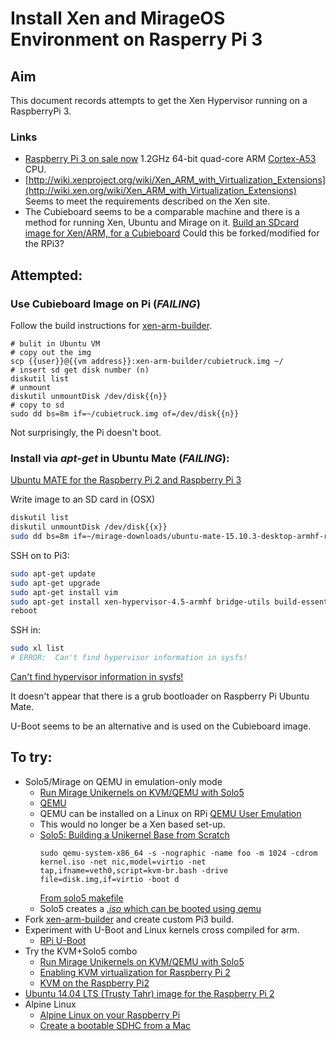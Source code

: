 # Install Xen and MirageOS Environment on Rasperry Pi 3

## Aim

This document records attempts to get the Xen Hypervisor running on a RaspberryPi 3.

### Links
* [Raspberry Pi 3 on sale now](https://www.raspberrypi.org/blog/raspberry-pi-3-on-sale/)
  1.2GHz 64-bit quad-core ARM [Cortex-A53](http://www.arm.com/products/processors/cortex-a/cortex-a53-processor.php) CPU.
* [http://wiki.xenproject.org/wiki/Xen_ARM_with_Virtualization_Extensions](http://wiki.xen.org/wiki/Xen_ARM_with_Virtualization_Extensions)
  Seems to meet the requirements described on the Xen site.
* The Cubieboard seems to be a comparable machine and there is a
  method for running Xen, Ubuntu and Mirage on it.
  [Build an SDcard image for Xen/ARM, for a Cubieboard](https://github.com/mirage/xen-arm-builder)
  Could this be forked/modified for the RPi3?


## Attempted:

### Use Cubieboard Image on Pi (_FAILING_)

Follow the build instructions for [xen-arm-builder](https://github.com/mirage/xen-arm-builder).

```
# bulit in Ubuntu VM
# copy out the img
scp {{user}}@{{vm address}}:xen-arm-builder/cubietruck.img ~/
# insert sd get disk number (n)
diskutil list
# unmount
diskutil unmountDisk /dev/disk{{n}}
# copy to sd
sudo dd bs=8m if=~/cubietruck.img of=/dev/disk{{n}}
```

Not surprisingly, the Pi doesn't boot.

### Install via _apt-get_ in Ubuntu Mate (_FAILING_):

[Ubuntu MATE for the Raspberry Pi 2 and Raspberry Pi 3](https://ubuntu-mate.org/raspberry-pi/)

Write image to an SD card in (OSX)
```sh
diskutil list
diskutil unmountDisk /dev/disk{{x}}
sudo dd bs=8m if=~/mirage-downloads/ubuntu-mate-15.10.3-desktop-armhf-raspberry-pi-2.img of=/dev/disk{{x}}
```

SSH on to Pi3:
```sh
sudo apt-get update
sudo apt-get upgrade
sudo apt-get install vim
sudo apt-get install xen-hypervisor-4.5-armhf bridge-utils build-essential git
reboot
```

SSH in:
```sh
sudo xl list
# ERROR:  Can't find hypervisor information in sysfs!
```

[Can't find hypervisor information in sysfs!](https://xen-orchestra.com/blog/cant-find-hypervisor-information-in-sysfs/)

It doesn't appear that there is a grub bootloader on Raspberry Pi Ubuntu Mate.

U-Boot seems to be an alternative and is used on the Cubieboard image.


## To try:

* Solo5/Mirage on QEMU in emulation-only mode
  * [Run Mirage Unikernels on KVM/QEMU with Solo5](https://mirage.io/blog/introducing-solo5#Solo5BuildingaUnikernelBasefromScratch)
  * [QEMU](http://wiki.qemu.org/Main_Page)
  * QEMU can be installed on a Linux on RPi
    [QEMU User Emulation](https://wiki.debian.org/QemuUserEmulation)
  * This would no longer be a Xen based set-up.
  * [Solo5: Building a Unikernel Base from Scratch](https://mirage.io/blog/introducing-solo5#Solo5BuildingaUnikernelBasefromScratch)
    ```
    sudo qemu-system-x86_64 -s -nographic -name foo -m 1024 -cdrom kernel.iso -net nic,model=virtio -net tap,ifname=veth0,script=kvm-br.bash -drive file=disk.img,if=virtio -boot d
    ```
    [From solo5 makefile](https://github.com/djwillia/solo5/blob/mirage/Makefile#L47)
  * Solo5 creates a [_.iso_ which can be booted using qemu](http://linux-tips.org/t/booting-from-an-iso-image-using-qemu/136)
* Fork [xen-arm-builder](https://github.com/mirage/xen-arm-builder)
  and create custom Pi3 build.
* Experiment with U-Boot and Linux kernels cross compiled for arm.
  * [RPi U-Boot](http://elinux.org/RPi_U-Boot)
* Try the KVM+Solo5 combo
  * [Run Mirage Unikernels on KVM/QEMU with Solo5](https://mirage.io/blog/introducing-solo5)
  * [Enabling KVM virtualization for Raspberry Pi 2](http://blog.flexvdi.com/2015/03/17/enabling-kvm-virtualization-on-the-raspberry-pi-2/)
  * [KVM on the Raspberry Pi2](https://blog.night-shade.org.uk/2015/05/kvm-on-the-raspberry-pi2/)
* [Ubuntu 14.04 LTS (Trusty Tahr) image for the Raspberry Pi 2](https://wiki.ubuntu.com/ARM/RaspberryPi)
* Alpine Linux
  * [Alpine Linux on your Raspberry Pi](http://wiki.alpinelinux.org/wiki/Raspberry_Pi)
  * [Create a bootable SDHC from a Mac](http://wiki.alpinelinux.org/wiki/Create_a_bootable_SDHC_from_a_Mac)
